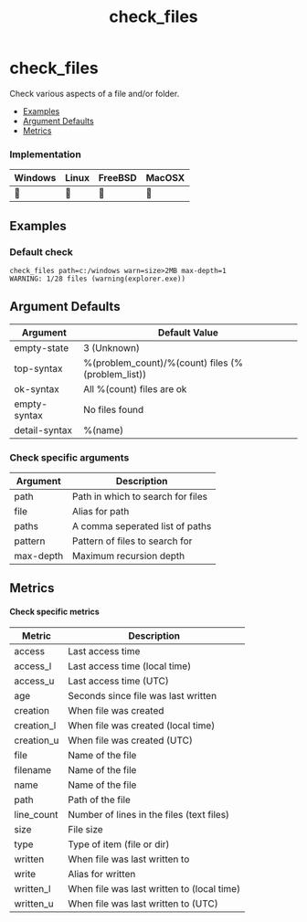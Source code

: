 ﻿---
title: check_files
---

# check_files

Check various aspects of a file and/or folder.

- [Examples](#examples)
- [Argument Defaults](#argument-defaults)
- [Metrics](#metrics)

### Implementation

| Windows | Linux | FreeBSD | MacOSX |
| --- | --- | --- | --- |
| :construction: | :construction: | :construction: | :construction: |

## Examples

### **Default check**

    check_files path=c:/windows warn=size>2MB max-depth=1
    WARNING: 1/28 files (warning(explorer.exe))

## Argument Defaults

| Argument | Default Value |
| --- | --- |
empty-state | 3 (Unknown) |
top-syntax | %(problem_count)/%(count) files (%(problem_list)) |
ok-syntax | All %(count) files are ok |
empty-syntax | No files found |
detail-syntax | %(name) |

### **Check specific arguments**

| Argument | Description |
| --- | --- |
| path | Path in which to search for files |
| file | Alias for path |
| paths | A comma seperated list of paths |
| pattern | Pattern of files to search for |
| max-depth | Maximum recursion depth |

## Metrics

#### **Check specific metrics**

| Metric | Description |
| --- | --- |
| access | Last access time |
| access_l | Last access time (local time) |
| access_u | Last access time (UTC) |
| age | Seconds since file was last written |
| creation | When file was created |
| creation_l | When file was created (local time) |
| creation_u | When file was created (UTC) |
| file | Name of the file |
| filename | Name of the file |
| name | Name of the file |
| path | Path of the file |
| line_count | Number of lines in the files (text files) |
| size | File size|
| type | Type of item (file or dir)|
| written | When file was last written to |
| write | Alias for written |
| written_l | When file was last written to (local time) |
| written_u | When file was last written to (UTC) |